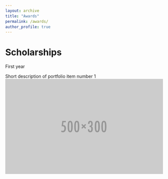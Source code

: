 ```yaml
---
layout: archive
title: "Awards"
permalink: /awards/
author_profile: true
---
```


Scholarships
====
First year

Short description of portfolio item number 1<br/><img src='/images/500x300.png'>
